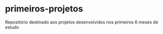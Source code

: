 # primeiros-projetos
Repositório destinado aos projetos desenvolvidos nos primeiros 6 meses de estudo
